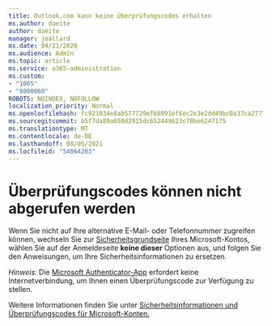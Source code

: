 ```yaml
---
title: Outlook.com kann keine Überprüfungscodes erhalten
ms.author: daeite
author: daeite
manager: joallard
ms.date: 04/21/2020
ms.audience: Admin
ms.topic: article
ms.service: o365-administration
ms.custom:
- "1005"
- "8000060"
ROBOTS: NOINDEX, NOFOLLOW
localization_priority: Normal
ms.openlocfilehash: fc921034e8ab577729efb8091ef6ec2e3e2dd49bc0a37ca27771b68756260c32
ms.sourcegitcommit: b5f7da89a650d2915dc652449623c78be6247175
ms.translationtype: MT
ms.contentlocale: de-DE
ms.lasthandoff: 08/05/2021
ms.locfileid: "54064203"
---
```

# <a name="cant-get-verification-codes"></a>Überprüfungscodes können nicht abgerufen werden

Wenn Sie nicht auf Ihre alternative E-Mail- oder Telefonnummer zugreifen können, wechseln Sie zur [Sicherheitsgrundseite](https://account.microsoft.com/security) Ihres Microsoft-Kontos, wählen Sie auf der Anmeldeseite **keine dieser** Optionen aus, und folgen Sie den Anweisungen, um Ihre Sicherheitsinformationen zu ersetzen.

*Hinweis:* Die [Microsoft Authenticator-App](https://go.microsoft.com/fwlink/?linkid=2016117) erfordert keine Internetverbindung, um Ihnen einen Überprüfungscode zur Verfügung zu stellen.

Weitere Informationen finden Sie unter [Sicherheitsinformationen und Überprüfungscodes für Microsoft-Konten.](https://support.microsoft.com/help/12428/)